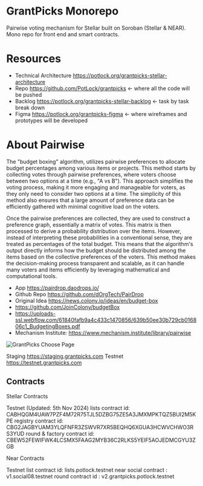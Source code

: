# GrantPicks Monorepo

Pairwise voting mechanism for Stellar built on Soroban (Stellar & NEAR). Mono repo for front end and smart contracts.

# Resources

- Technical Architecture https://potlock.org/grantpicks-stellar-architecture
- Repo https://github.com/PotLock/grantpicks <- where all the code will be pushed
- Backlog https://potlock.org/grantpicks-stellar-backlog <- task by task break down
- Figma https://potlock.org/grantpicks-figma <- where wireframes and prototypes will be developed

# About Pairwise

The "budget boxing" algorithm, utilizes pairwise preferences to allocate budget percentages among various items or projects. This method starts by collecting votes through pairwise preferences, where voters choose between two options at a time (e.g., "A vs B"). This approach simplifies the voting process, making it more engaging and manageable for voters, as they only need to consider two options at a time. The simplicity of this method also ensures that a large amount of preference data can be efficiently gathered with minimal cognitive load on the voters.

Once the pairwise preferences are collected, they are used to construct a preference graph, essentially a matrix of votes. This matrix is then processed to derive a probability distribution over the items. However, instead of interpreting these probabilities in a conventional sense, they are treated as percentages of the total budget. This means that the algorithm's output directly informs how the budget should be distributed among the items based on the collective preferences of the voters. This method makes the decision-making process transparent and scalable, as it can handle many voters and items efficiently by leveraging mathematical and computational tools.

- App https://pairdrop.daodrops.io/
- Github Repo https://github.com/dOrgTech/PairDrop
- Original Idea https://news.colony.io/ideas/en/budget-box
- https://github.com/JoinColony/budgetBox
- https://uploads-ssl.webflow.com/61840fafb9a4c433c1470856/639b50ee30b729cb016806c1_BudgetingBoxes.pdf
- Mechanism Institute: https://www.mechanism.institute/library/pairwise

![GrantPicks Choose Page](https://github.com/PotLock/grantpicks/assets/45281667/50c21f90-8d91-436c-b96f-cff0b5950f67)

Staging https://staging.grantpicks.com
Testnet https://testnet.grantpicks.com

## Contracts

Stellar Contracts

Testnet (Updated: 5th Nov 2024)
lists contract id: CABHQGM4UAW7PZF4M72R75TJL5DZBG75ZE5A3JMXMPKTQZ5BUI2M5KPE
registry contract id: CBG2JAGBYUAM3YLQFNFR3ZSWVR7XR5BEQHQ6XGUA3HCWVCHWO3RS3YUD
round & factory contract id: CBEW52FEWIFWK4LCSMX5FAAG2MYB36C2RLKS5YEIF5AOJEDMCGYU3ZGB

Near Contracts

Testnet
list contract id: lists.potlock.testnet
near social contract : v1.social08.testnet
round contract id : v2.grantpicks.potlock.testnet
